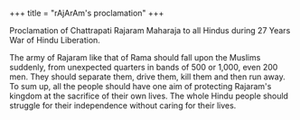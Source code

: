 +++
title = "rAjArAm's proclamation"
+++

Proclamation of Chattrapati Rajaram Maharaja to all Hindus during 27 Years War of Hindu Liberation.

The army of Rajaram like that of Rama should fall upon the Muslims suddenly, from unexpected quarters in bands of 500 or 1,000, even 200 men. They should separate them, drive them, kill them and then run away. To sum up, all the people should have one aim of protecting Rajaram's kingdom at the sacrifice of their own lives. The whole Hindu people should struggle for their independence without caring for their lives.